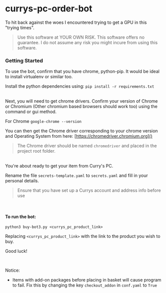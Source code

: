 # currys-pc-order-bot
To hit back against the woes I encountered trying to get a GPU in this "trying times".
<br>
> Use this software at YOUR OWN RISK. This software offers no guarantee. I do not assume any risk you might incure from using this software.

### Getting Started

To use the bot, confirm that you have chrome, python-pip. It would be ideal to install virtualenv or similar too.

Install the python dependencies using:
```pip install -r requirements.txt```

<br/>
Next, you will need to get chrome drivers. Confirm your version of Chrome or Chromium (Other chromium based browsers should work too) using the command or gui method.

For Chrome
```google-chrome --version```

You can then get the Chrome driver corresponding to your chrome version and Operating System from here: [https://chromedriver.chromium.org]()

> The Chrome driver should be named ```chromedriver``` and placed in the project root folder.

<br/>
You're about ready to get your item from Curry's PC.

<br/>

Rename the file ```secrets-template.yaml``` to ```secrets.yaml``` and fill in your personal details. 

> Ensure that you have set up a Currys account and address info before use

<br/>

#### To run the bot:
```python3 buy-bot3.py <currys_pc_product_link>```

Replacing ```<currys_pc_product_link>``` with the link to the product you wish to buy.

Good luck!

<br/>

Notice:
- Items with add-on packages before placing in basket will cause program to fail. Fix this by changing the key ```checkout_addon``` in ```conf.yaml``` to ```True```


